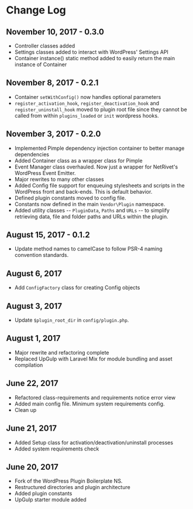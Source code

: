 # Change Log

## November 10, 2017 - 0.3.0
* Controller classes added
* Settings classes added to interact with WordPress' Settings API
* Container instance() static method added to easily return the main instance of Container

## November 8, 2017 - 0.2.1
* Container `setWithConfig()` now handles optional parameters
* `register_activation_hook`, `register_deactivation_hook` and `register_uninstall_hook` moved to plugin root file since they cannot be called from within `plugins_loaded` or `init` wordpress hooks.

## November 3, 2017 - 0.2.0
* Implemented Pimple dependency injection container to better manage dependencies
* Added Container class as a wrapper class for Pimple
* Event Manager class overhauled. Now just a wrapper for NetRivet's WordPress Event Emitter.
* Major rewrites to many other classes
* Added Config file support for enqueuing stylesheets and scripts in the WordPress front and back-ends. This is default behavior.
* Defined plugin constants moved to config file.
* Constants now defined in the main `Vendor\Plugin` namespace.
* Added utility classes -- `PluginData`, `Paths` and `URLs` -- to simplify retrieving data, file and folder paths and URLs within the plugin.

## August 15, 2017 - 0.1.2
* Update method names to camelCase to follow PSR-4 naming convention standards.

## August 6, 2017
* Add `ConfigFactory` class for creating Config objects

## August 3, 2017
* Update `$plugin_root_dir` in `config/plugin.php`.

## August 1, 2017
* Major rewrite and refactoring complete
* Replaced UpGulp with Laravel Mix for module bundling and asset compilation

## June 22, 2017
* Refactored class-requirements and requirements notice error view
* Added main config file. Minimum system requirements config.
* Clean up

## June 21, 2017

* Added Setup class for activation/deactivation/uninstall processes
* Added system requirements check

## June 20, 2017

* Fork of the WordPress Plugin Boilerplate NS.
* Restructured directories and plugin architecture
* Added plugin constants
* UpGulp starter module added
